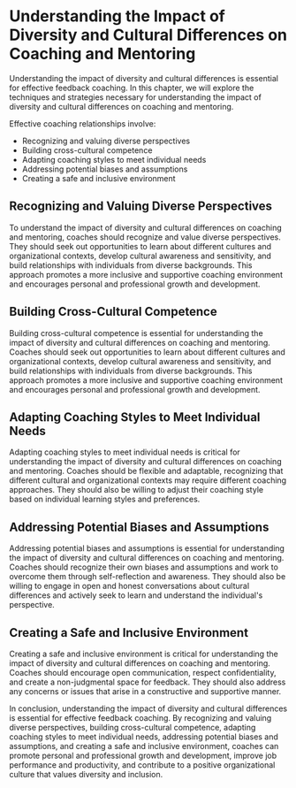 Understanding the Impact of Diversity and Cultural Differences on Coaching and Mentoring
==================================================================================================================================================

Understanding the impact of diversity and cultural differences is essential for effective feedback coaching. In this chapter, we will explore the techniques and strategies necessary for understanding the impact of diversity and cultural differences on coaching and mentoring.

Effective coaching relationships involve:

* Recognizing and valuing diverse perspectives
* Building cross-cultural competence
* Adapting coaching styles to meet individual needs
* Addressing potential biases and assumptions
* Creating a safe and inclusive environment

Recognizing and Valuing Diverse Perspectives
--------------------------------------------

To understand the impact of diversity and cultural differences on coaching and mentoring, coaches should recognize and value diverse perspectives. They should seek out opportunities to learn about different cultures and organizational contexts, develop cultural awareness and sensitivity, and build relationships with individuals from diverse backgrounds. This approach promotes a more inclusive and supportive coaching environment and encourages personal and professional growth and development.

Building Cross-Cultural Competence
----------------------------------

Building cross-cultural competence is essential for understanding the impact of diversity and cultural differences on coaching and mentoring. Coaches should seek out opportunities to learn about different cultures and organizational contexts, develop cultural awareness and sensitivity, and build relationships with individuals from diverse backgrounds. This approach promotes a more inclusive and supportive coaching environment and encourages personal and professional growth and development.

Adapting Coaching Styles to Meet Individual Needs
-------------------------------------------------

Adapting coaching styles to meet individual needs is critical for understanding the impact of diversity and cultural differences on coaching and mentoring. Coaches should be flexible and adaptable, recognizing that different cultural and organizational contexts may require different coaching approaches. They should also be willing to adjust their coaching style based on individual learning styles and preferences.

Addressing Potential Biases and Assumptions
-------------------------------------------

Addressing potential biases and assumptions is essential for understanding the impact of diversity and cultural differences on coaching and mentoring. Coaches should recognize their own biases and assumptions and work to overcome them through self-reflection and awareness. They should also be willing to engage in open and honest conversations about cultural differences and actively seek to learn and understand the individual's perspective.

Creating a Safe and Inclusive Environment
-----------------------------------------

Creating a safe and inclusive environment is critical for understanding the impact of diversity and cultural differences on coaching and mentoring. Coaches should encourage open communication, respect confidentiality, and create a non-judgmental space for feedback. They should also address any concerns or issues that arise in a constructive and supportive manner.

In conclusion, understanding the impact of diversity and cultural differences is essential for effective feedback coaching. By recognizing and valuing diverse perspectives, building cross-cultural competence, adapting coaching styles to meet individual needs, addressing potential biases and assumptions, and creating a safe and inclusive environment, coaches can promote personal and professional growth and development, improve job performance and productivity, and contribute to a positive organizational culture that values diversity and inclusion.
